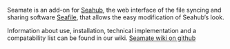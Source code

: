 Seamate is an add-on for [Seahub](https://github.com/haiwen/seahub), the web interface of the file syncing and sharing software [Seafile](https://github.com/haiwen/seafile), that allows the easy modification of Seahub‘s look.

Information about use, installation, technical implementation and a compatability list can be found in our wiki.
[Seamate wiki on github](https://github.com/datamate-rethink-it/seamate/wiki)
